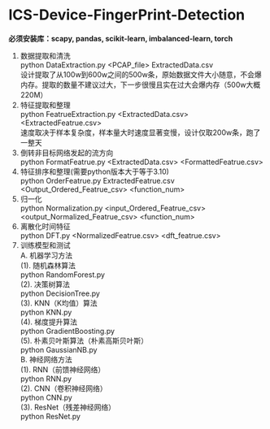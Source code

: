 # ICS-Device-FingerPrint-Detection
**必须安装库：scapy, pandas, scikit-learn, imbalanced-learn, torch**
1. 数据提取和清洗  
python DataExtraction.py <PCAP_file> ExtractedData.csv  
设计提取了从100w到600w之间的500w条，原始数据文件大小随意，不会爆内存。提取的数量不建议过大，下一步很慢且实在过大会爆内存（500w大概220M）
2. 特征提取和整理  
python FeatrueExtraction.py <ExtractedData.csv> <ExtractedFeatrue.csv>  
速度取决于样本复杂度，样本量大时速度显著变慢，设计仅取200w条，跑了一整天
3. 倒转非目标网络发起的流方向  
python FormatFeatrue.py <ExtractedData.csv> <FormattedFeatrue.csv>  
4. 特征排序和整理(需要python版本大于等于3.10)  
python OrderFeatrue.py ExtractedFeatrue.csv <Output_Ordered_Featrue_csv> <function_num>
5. 归一化  
python Normalization.py <input_Ordered_Featrue_csv> <output_Normalized_Featrue_csv> <function_num>
6. 离散化时间特征  
python DFT.py <NormalizedFeatrue.csv> <dft_featrue.csv>
7. 训练模型和测试  
A. 机器学习方法  
(1). 随机森林算法  
python RandomForest.py  
(2). 决策树算法  
python DecisionTree.py  
(3). KNN（K均值）算法  
python KNN.py  
(4). 梯度提升算法  
python GradientBoosting.py  
(5). 朴素贝叶斯算法（朴素高斯贝叶斯）  
python GaussianNB.py  
B. 神经网络方法  
(1). RNN（前馈神经网络）  
python RNN.py  
(2). CNN（卷积神经网络）  
python CNN.py  
(3). ResNet（残差神经网络）  
python ResNet.py